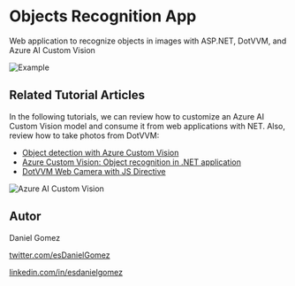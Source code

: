 # Objects Recognition App
Web application to recognize objects in images with ASP.NET, DotVVM, and Azure AI Custom Vision

![Example](https://github.com/esdanielgomez/DotVVMObjectRecognitionApp/assets/20881117/3286f998-4d69-46c2-9323-e16c809f9df0)

## Related Tutorial Articles

In the following tutorials, we can review how to customize an Azure AI Custom Vision model and consume it from web applications with NET. Also, review how to take photos from DotVVM:

- [Object detection with Azure Custom Vision](https://dev.to/esdanielgomez/object-detection-with-azure-custom-vision-38ka)
- [Azure Custom Vision: Object recognition in .NET application](https://dev.to/esdanielgomez/azure-custom-vision-object-recognition-in-net-application-3ekc)
- [DotVVM Web Camera with JS Directive](https://dev.to/esdanielgomez/dotvvm-web-camera-with-js-directive-473h)

![Azure AI Custom Vision](https://github.com/esdanielgomez/DotVVMObjectRecognitionApp/assets/20881117/e1656e1c-5772-4f5b-bde4-752a53d5d8cb)

## Autor

Daniel Gomez

[twitter.com/esDanielGomez](https://twitter.com/esDanielGomez)

[linkedin.com/in/esdanielgomez](https://www.linkedin.com/in/esdanielgomez/)

